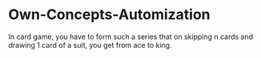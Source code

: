 # Own-Concepts-Automization
In card game, you have to form such a series that on skipping n cards and drawing 1 card of a suit, you get from ace to king.
